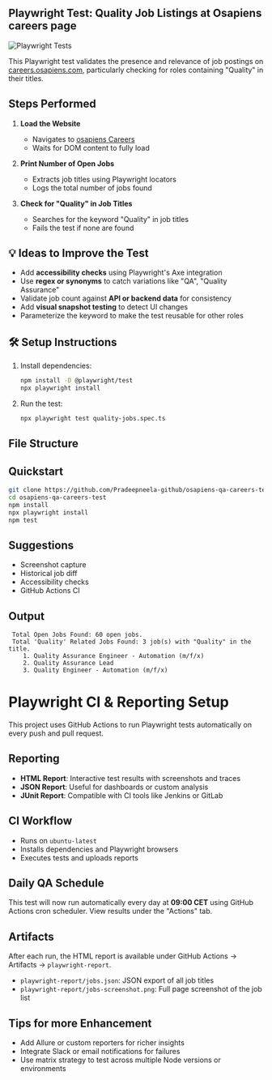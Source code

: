 
##  Playwright Test: Quality Job Listings at Osapiens careers page

![Playwright Tests](https://github.com/Pradeepneela-github/osapiens-qa-careers-test/actions/workflows/playwright.yml/badge.svg)

This Playwright test validates the presence and relevance of job postings on [careers.osapiens.com](https://careers.osapiens.com/), particularly checking for roles containing "Quality" in their titles.


##  Steps Performed

1. **Load the Website**
   - Navigates to [osapiens Careers](https://careers.osapiens.com/)
   - Waits for DOM content to fully load

2. **Print Number of Open Jobs**
   - Extracts job titles using Playwright locators
   - Logs the total number of jobs found

3. **Check for "Quality" in Job Titles**
   - Searches for the keyword "Quality" in job titles
   - Fails the test if none are found

## 💡 Ideas to Improve the Test

- Add **accessibility checks** using Playwright's Axe integration
- Use **regex or synonyms** to catch variations like "QA", "Quality Assurance"
- Validate job count against **API or backend data** for consistency
- Add **visual snapshot testing** to detect UI changes
- Parameterize the keyword to make the test reusable for other roles

## 🛠 Setup Instructions

1. Install dependencies:
    ```bash
   npm install -D @playwright/test
   npx playwright install

2. Run the test:
    ```bash
   npx playwright test quality-jobs.spec.ts

## File Structure








## Quickstart

```bash
git clone https://github.com/Pradeepneela-github/osapiens-qa-careers-test.git
cd osapiens-qa-careers-test
npm install
npx playwright install
npm test
```

## Suggestions

- Screenshot capture
- Historical job diff
- Accessibility checks
- GitHub Actions CI

## Output

```
 Total Open Jobs Found: 60 open jobs.
 Total 'Quality' Related Jobs Found: 3 job(s) with "Quality" in the title.
    1. Quality Assurance Engineer - Automation (m/f/x)
    2. Quality Assurance Lead
    3. Quality Engineer - Automation (m/f/x)
```



# Playwright CI & Reporting Setup

This project uses GitHub Actions to run Playwright tests automatically on every push and pull request.

## Reporting

- **HTML Report**: Interactive test results with screenshots and traces
- **JSON Report**: Useful for dashboards or custom analysis
- **JUnit Report**: Compatible with CI tools like Jenkins or GitLab

## CI Workflow

- Runs on `ubuntu-latest`
- Installs dependencies and Playwright browsers
- Executes tests and uploads reports

## Daily QA Schedule

This test will now run automatically every day at **09:00 CET** using GitHub Actions cron scheduler. View results under the "Actions" tab.

## Artifacts

After each run, the HTML report is available under GitHub Actions → Artifacts → `playwright-report`.
- `playwright-report/jobs.json`: JSON export of all job titles
- `playwright-report/jobs-screenshot.png`: Full page screenshot of the job list

## Tips for more Enhancement

- Add Allure or custom reporters for richer insights
- Integrate Slack or email notifications for failures
- Use matrix strategy to test across multiple Node versions or environments
